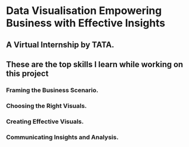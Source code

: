 # Data Visualisation Empowering Business with Effective Insights 
## A Virtual Internship by TATA.

## These are the top skills I learn while working on this project 

### Framing the Business Scenario.
### Choosing the Right Visuals.
### Creating Effective Visuals.
### Communicating Insights and Analysis.
